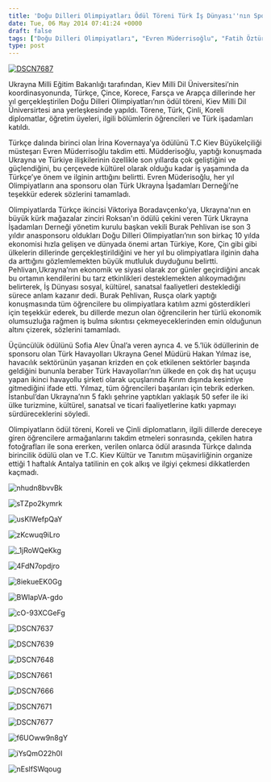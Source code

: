 ```yaml
---
title: 'Doğu Dilleri Olimpiyatları Ödül Töreni Türk İş Dünyası''nın Sponsorluğu''nda Kiev''de Gerçekleşti'
date: Tue, 06 May 2014 07:41:24 +0000
draft: false
tags: ["Doğu Dilleri Olimpiyatları", "Evren Müderrisoğlu", "Fatih Öztürk", "hakan yılmaz", "Kiev Milli Dil Üniversitesi", "Nevzat Kayabaş", "TUİD (Türk Ukrayna İşadamları Derneği)", "Ukrayna Milli Eğitim Bakanlığı"]
type: post
---
```


[![DSCN7687](https://burakpehlivan.org/wp-content/uploads/2014/05/DSCN76871.jpg)](https://burakpehlivan.org/wp-content/uploads/2014/05/DSCN76871.jpg)

Ukrayna Milli Eğitim Bakanlığı tarafından, Kiev Milli Dil Üniversitesi’nin koordinasyonunda, Türkçe, Çince, Korece, Farsça ve Arapça dillerinde her yıl gerçekleştirilen Doğu Dilleri Olimpiyatları’nın ödül töreni, Kiev Milli Dil Üniversirtesi ana yerleşkesinde yapıldı. Törene, Türk, Çinli, Koreli diplomatlar, öğretim üyeleri, ilgili bölümlerin öğrencileri ve Türk işadamları katıldı.

Türkçe dalında birinci olan İrina Kovernaya’ya ödülünü T.C Kiev Büyükelçiliği müsteşarı Evren Müderrisoğlu takdim etti. Müdderisoğlu, yaptığı konuşmada Ukrayna ve Türkiye ilişkilerinin özellikle son yıllarda çok geliştiğini ve güçlendiğini, bu çerçevede kültürel olarak olduğu kadar iş yaşamında da Türkçe’ye önem ve ilginin arttığını belirtti. Evren Müderisoğlu, her yıl Olimpiyatların ana sponsoru olan Türk Ukrayna İşadamları Derneği’ne teşekkür ederek sözlerini tamamladı.

Olimpiyatlarda Türkçe ikincisi Viktoriya Boradavçenko’ya, Ukrayna'nın en büyük kürk mağazalar zinciri Roksan'ın ödülü çekini veren Türk Ukrayna İşadamları Derneği yönetim kurulu başkan vekili Burak Pehlivan ise son 3 yıldır anasponsoru oldukları Doğu Dilleri Olimpiyatları’nın son birkaç 10 yılda ekonomisi hızla gelişen ve dünyada önemi artan Türkiye, Kore, Çin gibi gibi ülkelerin dillerinde gerçekleştirildiğini ve her yıl bu olimpiyatlara ilginin daha da arttığını gözlemlemekten büyük mutluluk duyduğunu belirtti. Pehlivan,Ukrayna’nın ekonomik ve siyasi olarak zor günler geçirdiğini ancak bu ortamın kendilerini bu tarz etkinlikleri desteklemekten alıkoymadığını belirterek, İş Dünyası sosyal, kültürel, sanatsal faaliyetleri desteklediği sürece anlam kazanır dedi. Burak Pehlivan, Rusça olark yaptığı konuşmasında tüm öğrencilere bu olimpiyatlara katılım azmi gösterdikleri için teşekkür ederek, bu dillerde mezun olan öğrencilerin her türlü ekonomik olumsuzluğa rağmen iş bulma sıkıntısı çekmeyeceklerinden emin olduğunun altını çizerek, sözlerini tamamladı.

Üçüncülük ödülünü Sofia Alev Ünal’a veren ayrıca 4. ve 5.’lük ödüllerinin de sponsoru olan Türk Havayolları Ukrayna Genel Müdürü Hakan Yılmaz ise, havacılık sektörünün yaşanan krizden en çok etkilenen sektörler başında geldiğini bununla beraber Türk Havayolları’nın ülkede en çok dış hat uçuşu yapan ikinci havayollu şirketi olarak uçuşlarında Kırım dışında kesintiye gitmediğini ifade etti. Yılmaz, tüm öğrencileri başarıları için tebrik ederken. İstanbul’dan Ukrayna’nın 5 faklı şehrine yaptıkları yaklaşık 50 sefer ile iki ülke turizmine, kültürel, sanatsal ve ticari faaliyetlerine katkı yapmayı sürdüreceklerini söyledi.

Olimpiyatların ödül töreni, Koreli ve Çinli diplomatların, ilgili dillerde dereceye giren öğrencilere armağanlarını takdim etmeleri sonrasında, çekilen hatıra fotoğrafları ile sona ererken, verilen onlarca ödül arasında Türkçe dalında birincilik ödülü olan ve T.C. Kiev Kültür ve Tanııtım müşavirliğinin organize ettiği 1 haftalık Antalya tatilinin en çok alkış ve ilgiyi çekmesi dikkatlerden kaçmadı.

![nhudn8bvvBk](http://tuid.org.ua/wp-content/uploads/2014/05/nhudn8bvvBk.jpg)

![sTZpo2kymrk](http://tuid.org.ua/wp-content/uploads/2014/05/sTZpo2kymrk.jpg)

![usKIWefpQaY](http://tuid.org.ua/wp-content/uploads/2014/05/usKIWefpQaY.jpg)

![zKcwuq9iLro](http://tuid.org.ua/wp-content/uploads/2014/05/zKcwuq9iLro.jpg)

![_1jRoWQeKkg](http://tuid.org.ua/wp-content/uploads/2014/05/1jRoWQeKkg.jpg)

![4FdN7opdjro](http://tuid.org.ua/wp-content/uploads/2014/05/4FdN7opdjro.jpg)

![8iekueEK0Gg](http://tuid.org.ua/wp-content/uploads/2014/05/8iekueEK0Gg.jpg)

![BWlapVA-gdo](http://tuid.org.ua/wp-content/uploads/2014/05/BWlapVA-gdo.jpg)

![cO-93XCGeFg](http://tuid.org.ua/wp-content/uploads/2014/05/cO-93XCGeFg.jpg)

![DSCN7637](http://tuid.org.ua/wp-content/uploads/2014/05/DSCN7637.jpg)

![DSCN7639](http://tuid.org.ua/wp-content/uploads/2014/05/DSCN7639.jpg)

![DSCN7648](http://tuid.org.ua/wp-content/uploads/2014/05/DSCN7648.jpg)

![DSCN7661](http://tuid.org.ua/wp-content/uploads/2014/05/DSCN7661.jpg)

![DSCN7666](http://tuid.org.ua/wp-content/uploads/2014/05/DSCN7666.jpg)

![DSCN7671](http://tuid.org.ua/wp-content/uploads/2014/05/DSCN7671.jpg)

![DSCN7677](http://tuid.org.ua/wp-content/uploads/2014/05/DSCN7677.jpg)

![f6UOww9n8gY](http://tuid.org.ua/wp-content/uploads/2014/05/f6UOww9n8gY.jpg)

![iYsQmO22h0I](http://tuid.org.ua/wp-content/uploads/2014/05/iYsQmO22h0I.jpg)

![nEslfSWqoug](http://tuid.org.ua/wp-content/uploads/2014/05/nEslfSWqoug.jpg)